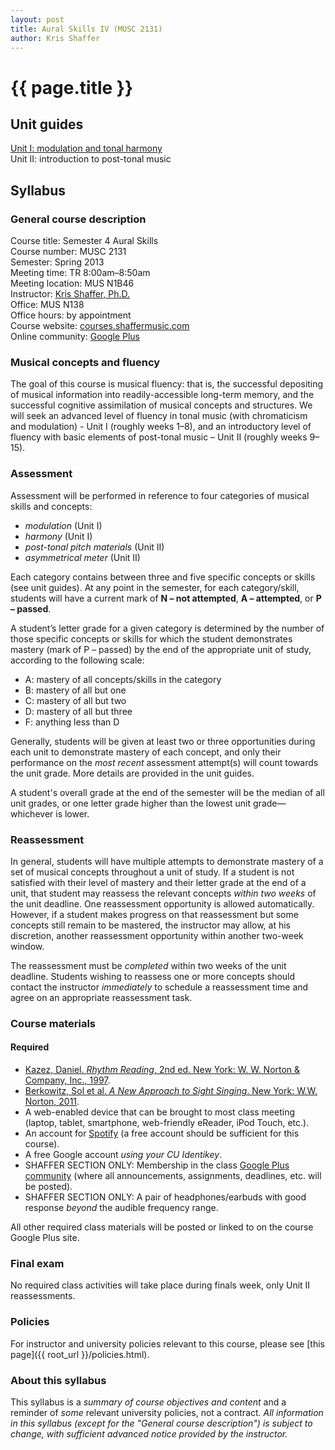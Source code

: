 ```yaml
---
layout: post
title: Aural Skills IV (MUSC 2131)
author: Kris Shaffer
---
```


# {{ page.title }} #

## Unit guides ##

[Unit I: modulation and tonal harmony](as4-unit1.html)  
Unit II: introduction to post-tonal music


## Syllabus ##

### General course description ###

Course title: Semester 4 Aural Skills  
Course number: MUSC 2131  
Semester: Spring 2013  
Meeting time: TR 8:00am–8:50am  
Meeting location: MUS N1B46  
Instructor: [Kris Shaffer, Ph.D.](http://kris.shaffermusic.com)  
Office: MUS N138  
Office hours: by appointment  
Course website: [courses.shaffermusic.com](http://courses.shaffermusic.com/)  
Online community: [Google Plus](https://plus.google.com/u/1/communities/112791368773181875400)

### Musical concepts and fluency ###

The goal of this course is musical fluency: that is, the successful depositing of musical information into readily-accessible long-term memory, and the successful cognitive assimilation of musical concepts and structures.
We will seek an advanced level of fluency in tonal music (with chromaticism and modulation) - Unit I (roughly weeks 1–8), and an introductory level of fluency with basic elements of post-tonal music – Unit II (roughly weeks 9–15).

### Assessment ###

Assessment will be performed in reference to four categories of musical skills and concepts: 

- *modulation* (Unit I)  
- *harmony* (Unit I)  
- *post-tonal pitch materials* (Unit II)  
- *asymmetrical meter* (Unit II) 

Each category contains between three and five specific concepts or skills (see unit guides). At any point in the semester, for each category/skill, students will have a current mark of **N – not attempted**, **A – attempted**, or **P – passed**.

A student’s letter grade for a given category is determined by the number of those specific concepts or skills for which the student demonstrates mastery (mark of P – passed) by the end of the appropriate unit of study, according to the following scale:

- A: mastery of all concepts/skills in the category  
- B: mastery of all but one  
- C: mastery of all but two  
- D: mastery of all but three  
- F: anything less than D

Generally, students will be given at least two or three opportunities during each unit to demonstrate mastery of each concept, and only their performance on the *most recent* assessment attempt(s) will count towards the unit grade. More details are provided in the unit guides.

A student's overall grade at the end of the semester will be the median of all unit grades, or one letter grade higher than the lowest unit grade—whichever is lower.

### Reassessment ###

In general, students will have multiple attempts to demonstrate mastery of a set of musical concepts throughout a unit of study. If a student is not satisfied with their level of mastery and their letter grade at the end of a unit, that student may reassess the relevant concepts *within two weeks* of the unit deadline. One reassessment opportunity is allowed automatically. However, if a student makes progress on that reassessment but some concepts still remain to be mastered, the instructor may allow, at his discretion, another reassessment opportunity within another two-week window.

The reassessment must be *completed* within two weeks of the unit deadline. Students wishing to reassess one or more concepts should contact the instructor *immediately* to schedule a reassessment time and agree on an appropriate reassessment task.

### Course materials ###

#### Required ####

- [Kazez, Daniel. *Rhythm Reading*, 2nd ed. New York: W. W. Norton & Company, Inc., 1997](http://openlibrary.org/books/OL22213819M/Rhythm_reading).  
- [Berkowitz, Sol et al. *A New Approach to Sight Singing*. New York: W.W. Norton, 2011](http://openlibrary.org/works/OL16010686W/A_new_approach_to_sight_singing).    
- A web-enabled device that can be brought to most class meeting (laptop, tablet, smartphone, web-friendly eReader, iPod Touch, etc.).  
- An account for [Spotify](http://www.spotify.com) (a free account should be sufficient for this course).  
- A free Google account *using your CU Identikey*.  
- SHAFFER SECTION ONLY: Membership in the class [Google Plus community](https://plus.google.com/u/1/communities/112791368773181875400) (where all announcements, assignments, deadlines, etc. will be posted).  
- SHAFFER SECTION ONLY: A pair of headphones/earbuds with good response *beyond* the audible frequency range.

All other required class materials will be posted or linked to on the course Google Plus site.

### Final exam ###

No required class activities will take place during finals week, only Unit II reassessments.

### Policies ###

For instructor and university policies relevant to this course, please see [this page]({{ root_url }}/policies.html).

### About this syllabus ###

This syllabus is a *summary of course objectives and content* and a reminder of *some* relevant university policies, not a contract. *All information in this syllabus (except for the "General course description") is subject to change, with sufficient advanced notice provided by the instructor.*